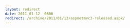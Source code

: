 ```yaml
---
layout: redirect
date: 2011-01-12 -0800
redirect: /archive/2011/01/13/aspnetmvc3-released.aspx/
---
```

